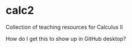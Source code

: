 # calc2
Collection of teaching resources for Calculus II

How do I get this to show up in GitHub desktop?

